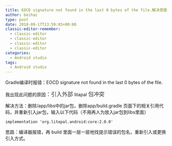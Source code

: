 ```yaml
---
title: EOCD signature not found in the last 0 bytes of the file.解决思路
author: beihai
type: post
date: 2018-09-17T13:59:03+00:00
classic-editor-remember:
  - classic-editor
  - classic-editor
  - classic-editor
  - classic-editor
categories:
  - Android studio
tags:
  - Android studio
---
```

Gradle编译时报错：EOCD signature not found in the last 0 bytes of the file.<!--more-->


  
我出现此问题的原因<span style="display: inline !important; float: none; background-color: transparent; color: #333333; cursor: text; font-family: 'Noto Serif',serif; font-size: 17px; font-style: normal; font-variant: normal; font-weight: 400; letter-spacing: normal; orphans: 2; text-align: left; text-decoration: none; text-indent: 0px; text-transform: none; -webkit-text-stroke-width: 0px; white-space: normal; word-spacing: 0px;">：引入外部 </span>litapal <span style="display: inline !important; float: none; background-color: transparent; color: #333333; cursor: text; font-family: 'Noto Serif',serif; font-size: 17px; font-style: normal; font-variant: normal; font-weight: 400; letter-spacing: normal; orphans: 2; text-align: left; text-decoration: none; text-indent: 0px; text-transform: none; -webkit-text-stroke-width: 0px; white-space: normal; word-spacing: 0px;">包冲突</span>
  
解决方法：删除/app/libs中的jar包，删除app/build.gradle 页面下的相关引用代码，并重新引入jar包，输入以下代码（不用再人为放入jar包到libs里面）

<pre class="pure-highlightjs"><code class="java">implementation 'org.litepal.android:core:2.0.0'</code></pre>

思路：编译器报错，再 build 里面一层一层地找提示错误的包名，重新引入或更换引入方式。
  
&nbsp;